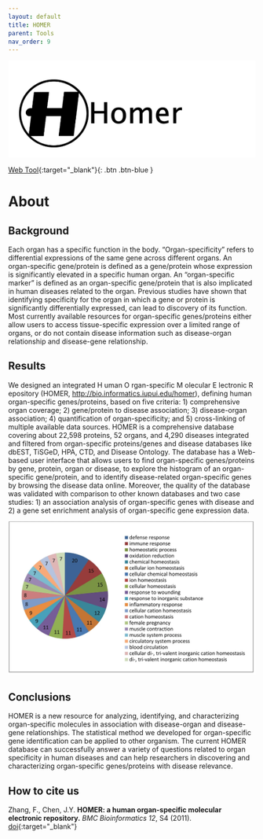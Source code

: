 ```yaml
---
layout: default
title: HOMER
parent: Tools
nav_order: 9
---
```

![Alt text](/assets/images/homer-logo.png?raw=true "HAPPI")

[Web Tool](http://discovery.informatics.uab.edu/HOMER/){:target="_blank"}{: .btn .btn-blue }

# About

## Background
Each organ has a specific function in the body. “Organ-specificity” refers to differential expressions of the same gene across different organs. An organ-specific gene/protein is defined as a gene/protein whose expression is significantly elevated in a specific human organ. An “organ-specific marker” is defined as an organ-specific gene/protein that is also implicated in human diseases related to the organ. Previous studies have shown that identifying specificity for the organ in which a gene or protein is significantly differentially expressed, can lead to discovery of its function. Most currently available resources for organ-specific genes/proteins either allow users to access tissue-specific expression over a limited range of organs, or do not contain disease information such as disease-organ relationship and disease-gene relationship.

## Results
We designed an integrated H uman O rgan-specific M olecular E lectronic R epository (HOMER, http://bio.informatics.iupui.edu/homer), defining human organ-specific genes/proteins, based on five criteria: 1) comprehensive organ coverage; 2) gene/protein to disease association; 3) disease-organ association; 4) quantification of organ-specificity; and 5) cross-linking of multiple available data sources. HOMER is a comprehensive database covering about 22,598 proteins, 52 organs, and 4,290 diseases integrated and filtered from organ-specific proteins/genes and disease databases like dbEST, TiSGeD, HPA, CTD, and Disease Ontology. The database has a Web-based user interface that allows users to find organ-specific genes/proteins by gene, protein, organ or disease, to explore the histogram of an organ-specific gene/protein, and to identify disease-related organ-specific genes by browsing the disease data online. Moreover, the quality of the database was validated with comparison to other known databases and two case studies: 1) an association analysis of organ-specific genes with disease and 2) a gene set enrichment analysis of organ-specific gene expression data.

![Alt text](/assets/images/HOMER-Figure.png?raw=true "HOMER")

## Conclusions
HOMER is a new resource for analyzing, identifying, and characterizing organ-specific molecules in association with disease-organ and disease-gene relationships. The statistical method we developed for organ-specific gene identification can be applied to other organism. The current HOMER database can successfully answer a variety of questions related to organ specificity in human diseases and can help researchers in discovering and characterizing organ-specific genes/proteins with disease relevance.



## How to cite us

Zhang, F., Chen, J.Y. **HOMER: a human organ-specific molecular electronic repository.** _BMC Bioinformatics 12_, S4 (2011). <span class="fs-3">[doi](https://doi.org/10.1186/1471-2105-12-S10-S4){:target="_blank"}</span>


